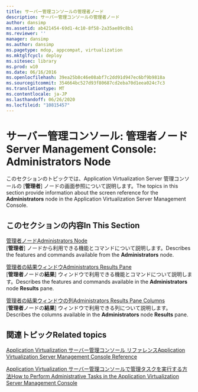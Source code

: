 ```yaml
---
title: サーバー管理コンソールの管理者ノード
description: サーバー管理コンソールの管理者ノード
author: dansimp
ms.assetid: ab421454-69d1-4c10-8f58-2a35ae89c8b1
ms.reviewer: ''
manager: dansimp
ms.author: dansimp
ms.pagetype: mdop, appcompat, virtualization
ms.mktglfcycl: deploy
ms.sitesec: library
ms.prod: w10
ms.date: 06/16/2016
ms.openlocfilehash: 39ea25b8c46e08abf7c2dd91d947ec6bf9b9818a
ms.sourcegitcommit: 354664bc527d93f80687cd2eba70d1eea024c7c3
ms.translationtype: MT
ms.contentlocale: ja-JP
ms.lasthandoff: 06/26/2020
ms.locfileid: "10815457"
---
```

# <span data-ttu-id="b03c6-103">サーバー管理コンソール: 管理者ノード</span><span class="sxs-lookup"><span data-stu-id="b03c6-103">Server Management Console: Administrators Node</span></span>


<span data-ttu-id="b03c6-104">このセクションのトピックでは、Application Virtualization Server 管理コンソールの [**管理者**] ノードの画面参照について説明します。</span><span class="sxs-lookup"><span data-stu-id="b03c6-104">The topics in this section provide information about the screen reference for the **Administrators** node in the Application Virtualization Server Management Console.</span></span>

## <span data-ttu-id="b03c6-105">このセクションの内容</span><span class="sxs-lookup"><span data-stu-id="b03c6-105">In This Section</span></span>


<a href="" id="administrators-node"></a>[<span data-ttu-id="b03c6-106">管理者ノード</span><span class="sxs-lookup"><span data-stu-id="b03c6-106">Administrators Node</span></span>](administrators-node.md)  
<span data-ttu-id="b03c6-107">[**管理者**] ノードから利用できる機能とコマンドについて説明します。</span><span class="sxs-lookup"><span data-stu-id="b03c6-107">Describes the features and commands available from the **Administrators** node.</span></span>

<a href="" id="administrators-results-pane"></a>[<span data-ttu-id="b03c6-108">管理者の結果ウィンドウ</span><span class="sxs-lookup"><span data-stu-id="b03c6-108">Administrators Results Pane</span></span>](administrators-results-pane.md)  
<span data-ttu-id="b03c6-109">[**管理者**ノードの**結果**] ウィンドウで利用できる機能とコマンドについて説明します。</span><span class="sxs-lookup"><span data-stu-id="b03c6-109">Describes the features and commands available in the **Administrators** node **Results** pane.</span></span>

<a href="" id="administrators-results-pane-columns"></a>[<span data-ttu-id="b03c6-110">管理者の結果ウィンドウの列</span><span class="sxs-lookup"><span data-stu-id="b03c6-110">Administrators Results Pane Columns</span></span>](administrators-results-pane-columns.md)  
<span data-ttu-id="b03c6-111">[**管理者**ノードの**結果**] ウィンドウで利用できる列について説明します。</span><span class="sxs-lookup"><span data-stu-id="b03c6-111">Describes the columns available in the **Administrators** node **Results** pane.</span></span>

## <span data-ttu-id="b03c6-112">関連トピック</span><span class="sxs-lookup"><span data-stu-id="b03c6-112">Related topics</span></span>


[<span data-ttu-id="b03c6-113">Application Virtualization サーバー管理コンソール リファレンス</span><span class="sxs-lookup"><span data-stu-id="b03c6-113">Application Virtualization Server Management Console Reference</span></span>](application-virtualization-server-management-console-reference.md)

[<span data-ttu-id="b03c6-114">Application Virtualization サーバー管理コンソールで管理タスクを実行する方法</span><span class="sxs-lookup"><span data-stu-id="b03c6-114">How to Perform Administrative Tasks in the Application Virtualization Server Management Console</span></span>](how-to-perform-administrative-tasks-in-the-application-virtualization-server-management-console.md)

 

 





